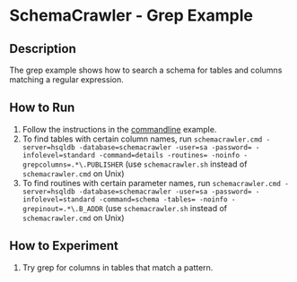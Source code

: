 # SchemaCrawler - Grep Example

## Description
The grep example shows how to search a schema for tables and columns matching
a regular expression.

## How to Run
1. Follow the instructions in the [commandline](../commandline/commandline-readme.html) example. 
2. To find tables with certain column names, run 
   `schemacrawler.cmd -server=hsqldb -database=schemacrawler -user=sa -password= -infolevel=standard -command=details -routines= -noinfo -grepcolumns=.*\.PUBLISHER` 
   (use `schemacrawler.sh` instead of `schemacrawler.cmd` on Unix)
3. To find routines with certain parameter names, run 
  `schemacrawler.cmd -server=hsqldb -database=schemacrawler -user=sa -password= -infolevel=standard -command=schema -tables= -noinfo -grepinout=.*\.B_ADDR` 
   (use `schemacrawler.sh` instead of `schemacrawler.cmd` on Unix) 

## How to Experiment
1. Try grep for columns in tables that match a pattern.
